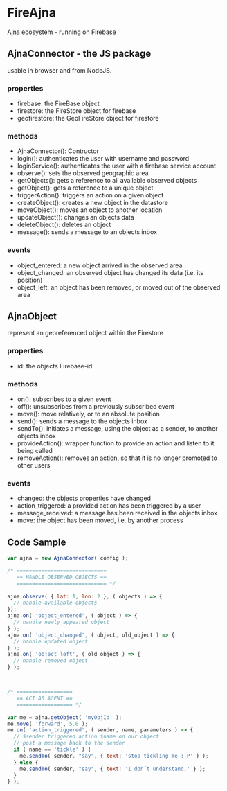# FireAjna
Ajna ecosystem - running on Firebase


## AjnaConnector - the JS package
usable in browser and from NodeJS.

### properties

 - firebase: the FireBase object
 - firestore: the FireStore object for firebase
 - geofirestore: the GeoFireStore object for firestore
 
### methods

 - AjnaConnector(): Contructor
 - login(): authenticates the user with username and password
 - loginService(): authenticates the user with a firebase service account
 - observe(): sets the observed geographic area
 - getObjects(): gets a reference to all available observed objects
 - getObject(): gets a reference to a unique object
 - triggerAction(): triggers an action on a given object
 - createObject(): creates a new object in the datastore
 - moveObject(): moves an object to another location
 - updateObject(): changes an objects data
 - deleteObject(): deletes an object
 - message(): sends a message to an objects inbox
 
### events

 - object_entered: a new object arrived in the observed area
 - object_changed: an observed object has changed its data (i.e. its position)
 - object_left: an object has been removed, or moved out of the observed area


## AjnaObject
represent an georeferenced object within the Firestore

### properties

- id: the objects Firebase-id

### methods

- on(): subscribes to a given event
 - off(): unsubscribes from a previously subscribed event
 - move(): move relatively, or to an absolute position
 - send(): sends a message to the objects inbox
 - sendTo(): initiates a message, using the object as a sender, to another objects inbox
 - provideAction(): wrapper function to provide an action and listen to it being called
 - removeAction(): removes an action, so that it is no longer promoted to other users

### events

 - changed: the objects properties have changed
 - action_triggered: a provided action has been triggered by a user
 - message_received: a message has been received in the objects inbox
 - move: the object has been moved, i.e. by another process


## Code Sample

```javascript
var ajna = new AjnaConnector( config );

/* =============================
   == HANDLE OBSERVED OBJECTS ==
   ============================= */
   
ajna.observe( { lat: 1, lon: 2 }, ( objects ) => {
  // handle available objects
});
ajna.on( 'object_entered', ( object ) => {
  // handle newly appeared object
} );
ajna.on( 'object_changed', ( object, old_object ) => {
  // handle updated object
} );
ajna.on( 'object_left', ( old_object ) => {
  // handle removed object
} );



/* ==================
   == ACT AS AGENT ==
   ================== */

var me = ajna.getObject( 'myObjId' );
me.move( 'forward', 5.0 );
me.on( 'action_triggered', ( sender, name, parameters ) => {
  // $sender triggered action $name on our object
  // post a message back to the sender
  if ( name == 'tickle' ) {
    me.sendTo( sender, "say", { text: 'stop tickling me :-P' } );
  } else {
    me.sendTo( sender, "say", { text: 'I don´t understand.' } );
  }
} );
```
